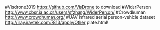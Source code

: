#Visdrone2019 https://github.com/VisDrone to download
#WiderPerson http://www.cbsr.ia.ac.cn/users/sfzhang/WiderPerson/
#Crowdhuman http://www.crowdhuman.org/
#UAV infrared aerial person-vehicle dataset    http://iray.iraytek.com:7813/apply/Other plate.html/
